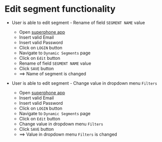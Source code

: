 # Edit segment functionality

* User is able to edit segment - Rename of field `SEGMENT NAME` value
  * Open [superphone app](https://app.superphone-stage.com/login)
  * Insert valid Email
  * Insert valid Password
  * Click on `LOGIN` button
  * Navigate to `Dynamic Segments` page
  * Click on `Edit` button
  * Rename of field `SEGMENT NAME` value
  * Click `SAVE` button
  * ==> Name of segment is changed

* User is able to edit segment - Change value in dropdown menu `Filters`
  * Open [superphone app](https://app.superphone-stage.com/login)
  * Insert valid Email
  * Insert valid Password
  * Click on `LOGIN` button
  * Navigate to `Dynamic Segments` page
  * Click on `Edit` button
  * Change value in dropdown menu `Filters`
  * Click `SAVE` button
  * ==> Value in dropdown menu `Filters` is changed